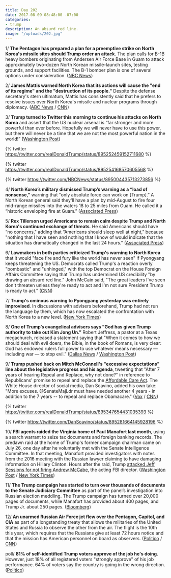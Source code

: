 ```yaml
---
title: Day 202
date: 2017-08-09 08:48:00 -07:00
categories:
- trump
description: An absurd red line.
image: "/uploads/202.jpg"
---
```


1/ **The Pentagon has prepared a plan for a preemptive strike on North Korea's missile sites should Trump order an attack**. The plan calls for B-1B heavy bombers originating from Andersen Air Force Base in Guam to attack approximately two-dozen North Korean missile-launch sites, testing grounds, and support facilities. The B-1 bomber plan is one of several options under consideration. ([NBC News](http://www.nbcnews.com/news/north-korea/b-1-bombers-key-u-s-plan-strike-north-korean-n791221))

2/ **James Mattis warned North Korea that its actions will cause the "end of its regime" and the "destruction of its people."** Despite the defense secretary's stern ultimatum, Mattis has consistently said that he prefers to resolve issues over North Korea's missile and nuclear programs through diplomacy. ([ABC News](http://abcnews.go.com/International/mattis-warns-north-korea-end-regime-destruction-people/story?id=49116627) / [CNN](http://www.cnn.com/2017/08/09/politics/mattis-pentagon-north-korea/index.html))

3/ **Trump turned to Twitter this morning to continue his attacks on North Korea** and assert that the US nuclear arsenal is “far stronger and more powerful than ever before. Hopefully we will never have to use this power, but there will never be a time that we are not the most powerful nation in the world!” ([Washington Post](https://www.washingtonpost.com/news/post-politics/wp/2017/08/09/trump-warns-that-u-s-nuclear-arsenal-is-more-powerful-than-ever-before/))

{% twitter https://twitter.com/realDonaldTrump/status/895252459152711680 %}

{% twitter https://twitter.com/realDonaldTrump/status/895254168570605568 %}

{% twitter https://twitter.com/NBCNews/status/895004435713273856 %}

4/ **North Korea’s military dismissed Trump’s warning as a “load of nonsense,"** warning that "only absolute force can work on \[Trump\].” A North Korean general said they'll have a plan by mid-August to fire four mid-range missiles into the waters 18 to 25 miles from Guam. He called it a “historic enveloping fire at Guam.” ([Associated Press](https://apnews.com/931769550f3b433ca64f6c5e633da23b/NKorea-dismisses-Trump's-threat,-warns-of-'absolute-force'))

5/ **Rex Tillerson urged Americans to remain calm despite Trump and North Korea's continued exchange of threats**. He said Americans should have “no concerns," adding that “Americans should sleep well at night,” because "nothing that I have seen and nothing that I know of would indicate that the situation has dramatically changed in the last 24 hours.” ([Associated Press](https://apnews.com/931769550f3b433ca64f6c5e633da23b/Tillerson-urges-calm-on-North-Korea,-says-no-imminent-threat))

6/ **Lawmakers in both parties criticized Trump's warning to North Korea** that it would "face fire and fury like the world has never seen" if Pyongyang keeps threatening the US. Democrats called Trump's a reaction overly "bombastic" and "unhinged," with the top Democrat on the House Foreign Affairs Committee saying that Trump has undermined US credibility "by drawing an absurd red line." John McCain said, "The great leaders I've seen don't threaten unless they're ready to act and I'm not sure President Trump is ready to act." ([CNN](http://www.cnn.com/2017/08/08/politics/lawmakers-trump-fire-fury-north-korea-mccain/))

7/ **Trump's ominous warning to Pyongyang yesterday was entirely improvised**. In discussions with advisers beforehand, Trump had not run the language by them, which has now escalated the confrontation with North Korea to a new level. ([New York Times](https://www.nytimes.com/2017/08/09/us/politics/trump-north-korea.html))

8/ **One of Trump’s evangelical advisers says "God has given Trump authority to take out Kim Jong Un.”** Robert Jeffress, a pastor at a Texas megachurch, released a statement saying that "When it comes to how we should deal with evil doers, the Bible, in the book of Romans, is very clear: God has endowed rulers full power to use whatever means necessary — including war — to stop evil.” ([Dallas News](https://www.dallasnews.com/life/faith/2017/08/08/first-baptists-robert-jeffress-god-given-trump-authority-take-kim-jong-un) / [Washington Post](https://www.washingtonpost.com/news/acts-of-faith/wp/2017/08/08/god-has-given-trump-authority-to-take-out-kim-jong-un-evangelical-adviser-says/))

9/ **Trump pushed back on Mitch McConnell's "excessive expectations" line about the legislative progress and his agenda**, tweeting that "After 7 years of hearing Repeal and Replace, why not done?" in reference to Republicans' promise to repeal and replace the <a href="{{ site.url }}{{ site.baseurl }}/trump-health-care/">Affordable Care Act</a>. The White House director of social media, Dan Scavino, added his own take: "More excuses. @SenateMajLdr must have needed another 4 years - in addition to the 7 years -- to repeal and replace Obamacare." ([Vox](https://www.vox.com/policy-and-politics/2017/8/9/16118536/mitch-mcconnell-scavino-trump) / [CNN](http://www.cnn.com/2017/08/09/politics/mitch-mcconnell-dan-scavino/))

{% twitter https://twitter.com/realDonaldTrump/status/895347654431035393 %}

{% twitter https://twitter.com/DanScavino/status/895281664145928196  %}

10/ **FBI agents raided the Virginia home of Paul Manafort last month**, using a search warrant to seize tax documents and foreign banking records. The predawn raid at the home of Trump's former campaign chairman came on July 26, one day after he voluntarily met with the Senate Intelligence Committee. In that meeting, Manafort provided investigators with notes from the 2016 meeting with the Russian lawyer claiming to have damaging information on Hillary Clinton. Hours after the raid, Trump [attacked Jeff Sessions for not firing Andrew McCabe](https://whatthefuckjusthappenedtoday.com/2017/07/26/day-188/#7-trump-attacked-jeff-sessions-for-n), the acting FBI director. ([Washington Post](https://www.washingtonpost.com/politics/fbi-conducted-predawn-raid-of-former-trump-campaign-chairman-manaforts-home/2017/08/09/5879fa9c-7c45-11e7-9d08-b79f191668ed_story.html) / [New York Times](https://www.nytimes.com/2017/08/09/us/politics/paul-manafort-home-search-mueller.html))

11/ **The Trump campaign has started to turn over thousands of documents to the Senate Judiciary Committee** as part of the panel’s investigation into Russian election meddling. The Trump campaign has turned over 20,000 pages of documents, while Manafort has provided about 400 pages, and Trump Jr. about 250 pages. ([Bloomberg](https://www.bloomberg.com/news/articles/2017-08-08/trump-campaign-turns-over-thousands-of-documents-in-russia-probe))

12/ **An unarmed Russian Air Force jet flew over the Pentagon, Capitol, and CIA** as part of a longstanding treaty that allows the militaries of the United States and Russia to observe the other from the air. The flight is the 10th this year, which requires that the Russians give at least 72 hours notice and that the mission has American personnel on board as observers. ([Politico](http://www.politico.com/story/2017/08/09/russia-military-spy-plane-dc-241455) / [CNN](http://www.cnn.com/2017/08/09/us/russian-air-force-tu154-overflight-dc/index.html))

poll/ **81% of self-identified Trump voters approve of the job he's doing**. However, just 18% of all registered voters "strongly approve" of his job performance. 64% of voters say the country is going in the wrong direction. ([Politico](http://www.politico.com/story/2017/08/09/trump-polls-base-polling-241425))